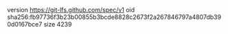 version https://git-lfs.github.com/spec/v1
oid sha256:fb97736f3b23b00855b3bcde8828c2673f2a267846797a4807db390d0167bce7
size 4239
